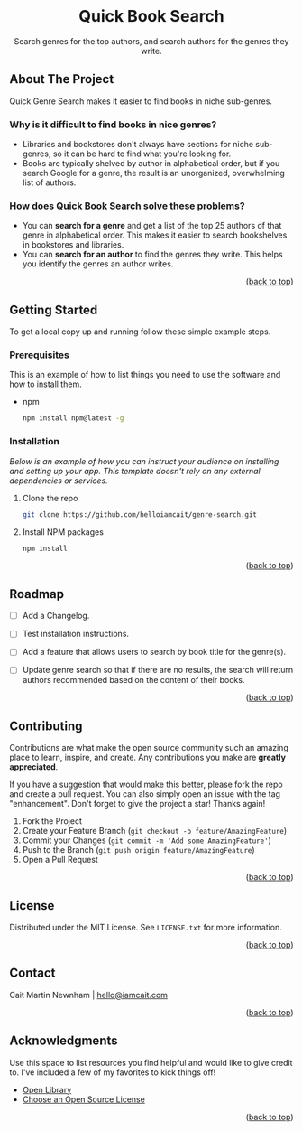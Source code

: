 


<!-- PROJECT LOGO -->
<br />
<div align="center">
  <!-- <a href="">
    <img src="images/logo.png" alt="Logo" width="80" height="80">
  </a> -->

  <h1 align="center">Quick Book Search</h1>

  <p align="center">
    Search genres for the top authors, and search authors for the genres they write.
    <br />
    <!-- <a href="">View Demo</a> -->
</div>

<!-- ABOUT THE PROJECT -->
## About The Project

Quick Genre Search makes it easier to find books in niche sub-genres. 

### Why is it difficult to find books in nice genres?
* Libraries and bookstores don't always have sections for niche sub-genres, so it can be hard to find what you're looking for.
* Books are typically shelved by author in alphabetical order, but if you search Google for a genre, the result is an unorganized, overwhelming list of authors.

### How does Quick Book Search solve these problems?
* You can **search for a genre** and get a list of the top 25 authors of that genre in alphabetical order. This makes it easier to search bookshelves in bookstores and libraries.
* You can **search for an author** to find the genres they write. This helps you identify the genres an author writes.

<p align="right">(<a href="#readme-top">back to top</a>)</p>


<!-- GETTING STARTED -->
## Getting Started

To get a local copy up and running follow these simple example steps.

### Prerequisites

This is an example of how to list things you need to use the software and how to install them.
* npm
  ```sh
  npm install npm@latest -g
  ```

### Installation

_Below is an example of how you can instruct your audience on installing and setting up your app. This template doesn't rely on any external dependencies or services._

1. Clone the repo
   ```sh
   git clone https://github.com/helloiamcait/genre-search.git
   ```
2. Install NPM packages
   ```sh
   npm install
   ```


<p align="right">(<a href="#readme-top">back to top</a>)</p>


<!-- ROADMAP -->
## Roadmap

- [ ] Add a Changelog.
- [ ] Test installation instructions.
- [ ] Add a feature that allows users to search by book title for the genre(s).
- [ ] Update genre search so that if there are no results, the search will return authors recommended based on the content of their books.



<p align="right">(<a href="#readme-top">back to top</a>)</p>



<!-- CONTRIBUTING -->
## Contributing

Contributions are what make the open source community such an amazing place to learn, inspire, and create. Any contributions you make are **greatly appreciated**.

If you have a suggestion that would make this better, please fork the repo and create a pull request. You can also simply open an issue with the tag "enhancement".
Don't forget to give the project a star! Thanks again!

1. Fork the Project
2. Create your Feature Branch (`git checkout -b feature/AmazingFeature`)
3. Commit your Changes (`git commit -m 'Add some AmazingFeature'`)
4. Push to the Branch (`git push origin feature/AmazingFeature`)
5. Open a Pull Request

<p align="right">(<a href="#readme-top">back to top</a>)</p>



<!-- LICENSE -->
## License

Distributed under the MIT License. See `LICENSE.txt` for more information.

<p align="right">(<a href="#readme-top">back to top</a>)</p>



<!-- CONTACT -->
## Contact

Cait Martin Newnham | hello@iamcait.com

<p align="right">(<a href="#readme-top">back to top</a>)</p>



<!-- ACKNOWLEDGMENTS -->
## Acknowledgments

Use this space to list resources you find helpful and would like to give credit to. I've included a few of my favorites to kick things off!

* [Open Library](https://openlibrary.org/)
* [Choose an Open Source License](https://choosealicense.com)

<p align="right">(<a href="#readme-top">back to top</a>)</p>

